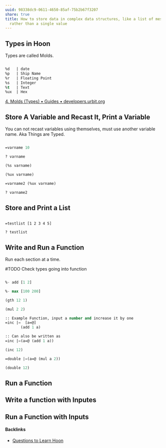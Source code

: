 ```yaml
---
uuid: 98338dc9-0611-4650-85af-75b2b67f3207
share: true
title: How to store data in complex data structures, like a list of messages
  rather than a single value
---
```

## Types in Hoon

Types are called Molds.
``` lisp

%d   | date
%p   | Ship Name
%r   | Floating Point
%s   | Integer
%t   | Text
%ux  | Hex

```

[4. Molds (Types) • Guides • developers.urbit.org](https://developers.urbit.org/guides/core/hoon-school/E-types)


## Store A Variable and Recast It, Print a Variable

You can not recast variables using themselves, must use another variable name. Aka Things are Typed.

``` lisp

=varname 10

? varname

(%s varname)

(%ux varname)

=varname2 (%ux varname)

? varname2

```

## Store and Print a List

``` list

=testlist [1 2 3 4 5]

? testlist
```

## Write and Run a Function

Run each section at a time.

#TODO Check types going into function

``` lisp

%- add [1 2]

%- max [100 200]

(gth 12 1)

(mul 2 2)

:: Example Function, input a number and increase it by one
=inc |=  [a=@]
       (add 1 a)

:: Can also be written as
=inc |=(a=@ (add 1 a))

(inc 12)

=double |=(a=@ (mul a 2))

(double 12)

```

## Run a Function

## Write a function with Inputes

## Run a Function with Inputs

#### Backlinks

* [Questions to Learn Hoon](/ac3f27d3-cec7-4fb7-b0cf-e29269210256)